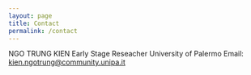 ```yaml
---
layout: page
title: Contact
permalink: /contact
---
```


 NGO TRUNG KIEN
 Early Stage Reseacher
 University of Palermo
 Email: kien.ngotrung@community.unipa.it

 